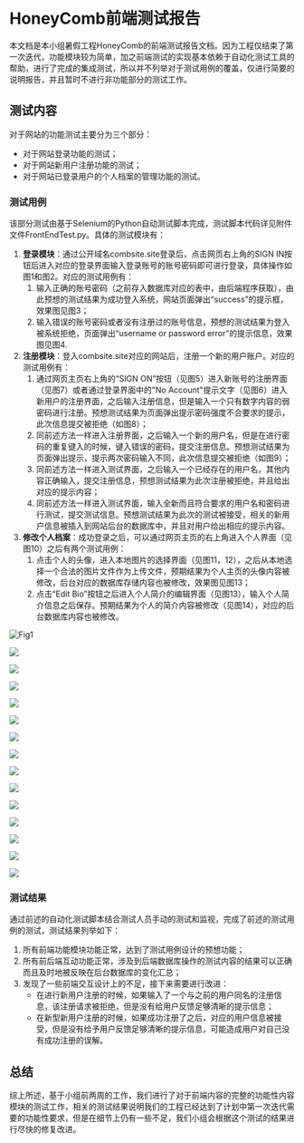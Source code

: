 # HoneyComb前端测试报告

本文档是本小组暑假工程HoneyComb的前端测试报告文档。因为工程仅结束了第一次迭代，功能模块较为简单，加之前端测试的实现基本依赖于自动化测试工具的帮助，进行了完成的集成测试，所以并不列举对于测试用例的覆盖，仅进行简要的说明报告，并且暂时不进行非功能部分的测试工作。

## 测试内容

对于网站的功能测试主要分为三个部分：
* 对于网站登录功能的测试；
* 对于网站新用户注册功能的测试；
* 对于网站已登录用户的个人档案的管理功能的测试。

### 测试用例

该部分测试由基于Selenium的Python自动测试脚本完成，测试脚本代码详见附件文件FrontEndTest.py。具体的测试模块有：

1. **登录模块**：通过公开域名combsite.site登录后，点击网页右上角的SIGN IN按钮后进入对应的登录界面输入登录账号的账号密码即可进行登录，具体操作如图1和图2。对应的测试用例有：
   1. 输入正确的账号密码（之前存入数据库对应的表中，由后端程序获取），由此预想的测试结果为成功登入系统，网站页面弹出“success”的提示框，效果图见图3；
   2. 输入错误的账号密码或者没有注册过的账号信息，预想的测试结果为登入被系统拒绝，页面弹出“username or password error”的提示信息，效果图见图4.
2. **注册模块**：登入combsite.site对应的网站后，注册一个新的用户账户。对应的测试用例有：
   1. 通过网页主页右上角的“SIGN ON”按钮（见图5）进入新账号的注册界面（见图7）或者通过登录界面中的"No Account"提示文字（见图6）进入新用户的注册界面，之后输入注册信息，但是输入一个只有数字内容的弱密码进行注册。预想测试结果为页面弹出提示密码强度不合要求的提示，此次信息提交被拒绝（如图8）；
   2. 同前述方法一样进入注册界面，之后输入一个新的用户名，但是在进行密码的重复键入的时候，键入错误的密码，提交注册信息。预想测试结果为页面弹出提示，提示两次密码输入不同，此次信息提交被拒绝（如图9）；
   3. 同前述方法一样进入测试界面，之后输入一个已经存在的用户名，其他内容正确输入，提交注册信息，预想测试结果为此次注册被拒绝，并且给出对应的提示内容；
   4. 同前述方法一样进入测试界面，输入全新而且符合要求的用户名和密码进行测试，提交测试信息。预想测试结果为此次的测试被接受，相关的新用户信息被插入到网站后台的数据库中，并且对用户给出相应的提示内容。
3. **修改个人档案**：成功登录之后，可以通过网页主页的右上角进入个人界面（见图10）之后有两个测试用例：
   1. 点击个人的头像，进入本地图片的选择界面（见图11，12），之后从本地选择一个合法的图片文件作为上传文件，预期结果为个人主页的头像内容被修改，后台对应的数据库存储内容也被修改，效果图见图13；
   2. 点击“Edit Bio”按钮之后进入个人简介的编辑界面（见图13），输入个人简介信息之后保存。预期结果为个人的简介内容被修改（见图14），对应的后台数据库内容也被修改。

![](http://7xw59l.com1.z0.glb.clouddn.com/56426806-CF84-481F-A5CB-67F9CA58CD9C.png "Fig1")

![](http://7xw59l.com1.z0.glb.clouddn.com/BA2A1FBA-05F3-464C-BED3-D00645A9AC29.png)

![](http://7xw59l.com1.z0.glb.clouddn.com/2585BF70-7542-4133-A162-0CC197BCBA39.png)

![](http://7xw59l.com1.z0.glb.clouddn.com/4246CB73-0ECD-4100-BF02-515EF3722C45.png)

![](http://7xw59l.com1.z0.glb.clouddn.com/693AB221-AAE5-4245-929B-4CFAF920AF71.png)

![](http://7xw59l.com1.z0.glb.clouddn.com/82AB6E22-7A2B-4E5A-9EF7-4FB16C066550.png)

![](http://7xw59l.com1.z0.glb.clouddn.com/6A907C5C-72C2-48D1-B67B-BA1E6C4DF97A.png)

![](http://7xw59l.com1.z0.glb.clouddn.com/FA19FAB1-2518-44F3-BBC6-E024917B4AD8.png)

![](http://7xw59l.com1.z0.glb.clouddn.com/EF00AF43-F591-4293-8748-CB3623C47F64.png)

![](http://7xw59l.com1.z0.glb.clouddn.com/8CAC45A8-4E79-4038-8DAA-5D3F8F0464F6.png)

![](http://7xw59l.com1.z0.glb.clouddn.com/2A146218-A4B5-40FF-82E1-415E61F45BDE.png)

![](http://7xw59l.com1.z0.glb.clouddn.com/7978DC4A-039B-42F6-8108-B9CCA44AA5B6.png)

![](http://7xw59l.com1.z0.glb.clouddn.com/380CAE6D-8E46-4028-912E-5155F956F2AA.png)

![](http://7xw59l.com1.z0.glb.clouddn.com/8DCB12A3-9BEA-4F53-89C3-CE566D1B0A29.png)

![](http://7xw59l.com1.z0.glb.clouddn.com/C2013F32-E21B-4DB1-9146-FD2F95E15D53.png)

### 测试结果

通过前述的自动化测试脚本结合测试人员手动的测试和监视，完成了前述的测试用例的测试，测试结果列举如下：

1. 所有前端功能模块功能正常，达到了测试用例设计的预想功能；
2. 所有前后端互动功能正常，涉及到后端数据库操作的测试内容的结果可以正确而且及时地被反映在后台数据库的变化汇总；
3. 发现了一些前端交互设计上的不足，接下来需要进行改进：
   * 在进行新用户注册的时候，如果输入了一个与之前的用户同名的注册信息，该注册请求被拒绝，但是没有给用户反馈足够清晰的提示信息；
   * 在新型新用户注册的时候，如果成功注册了之后，对应的用户信息被接受，但是没有给予用户反馈足够清晰的提示信息，可能造成用户对自己没有成功注册的误解。

## 总结

综上所述，基于小组前两周的工作，我们进行了对于前端内容的完整的功能性内容模块的测试工作，相关的测试结果说明我们的工程已经达到了计划中第一次迭代需要的功能性要求，但是在细节上仍有一些不足，我们小组会根据这个测试的结果进行尽快的修复改进。